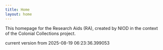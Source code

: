 ```yaml
---
title: Home
layout: home
---
```


This homepage for the Research Aids (RA), created by NIOD in the context of the Colonial Collections project. 


current version from 2025-08-19 06:23:36.399053
